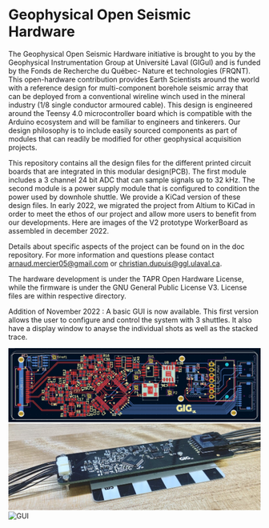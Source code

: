 
# Geophysical Open Seismic Hardware


The Geophysical Open Seismic Hardware initiative is brought to you by the Geophysical Instrumentation Group at Université Laval (GIGul) and is funded by the Fonds de Recherche du Québec- Nature et technologies (FRQNT). This open-hardware contribution provides Earth Scientists around the world with a reference design for multi-component borehole seismic array that can be deployed from a conventional wireline winch used in the mineral industry (1/8 single conductor armoured cable). This design is engineered around the Teensy 4.0 microcontroller board which is compatible with the Arduino ecosystem and will be familiar to engineers and tinkerers. Our design philosophy is to include easily sourced components as part of modules that can readily be modified for other geophysical acquisition projects.

This repository contains all the design files for the different printed circuit boards that are integrated in this modular design(PCB). The first module includes a 3 channel 24 bit ADC that can sample signals up to 32 kHz. The second module is a power supply module that is configured to condition the power used by downhole shuttle. We provide a KiCad version of these design files. In early 2022, we migrated the project from Altium to KiCad in order to meet the ethos of our project and allow more users to benefit from our developments. Here are images of the V2 prototype WorkerBoard as assembled in december 2022. 

 Details about specific aspects of the project can be found on in the doc repository. For more information and questions please contact arnaud.mercier05@gmail.com or christian.dupuis@ggl.ulaval.ca.

 The hardware development is under the TAPR Open Hardware License, while the firmware is under the GNU General Public License V3. License files are within respective directory.

Addition of November 2022 : 
A basic GUI is now available. This first version allows the user to configure and control the system with 3 shuttles. It also have a display window to anayse the individual shots as well as the stacked trace.

![image](https://raw.githubusercontent.com/Geophysical-Instrumentation-Group-UL/Geophysical-Open-Seismic-Hardware/main/media/workerboardV2.jpg)
![image](https://raw.githubusercontent.com/Geophysical-Instrumentation-Group-UL/Geophysical-Open-Seismic-Hardware/main/media/mainboardV2_assembly3D.png)
![GUI](https://user-images.githubusercontent.com/38730912/202782073-3bbe8852-5f38-4c2e-a02f-1e7fc5d664b5.jpg)
